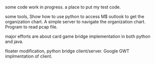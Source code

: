 some code work in progress. a place to put my test code.

some tools,
Show how to use python to access M$ outlook to get the organization chart. A simple server to navigate the organization chart.
Program to read pcap file.

major efforts are about card game bridge implementation in both python and java.

floater modification, python bridge client/server. Google GWT implmentation of client.